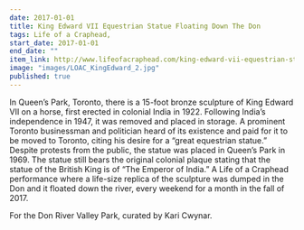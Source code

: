 ```yaml
---
date: 2017-01-01
title: King Edward VII Equestrian Statue Floating Down The Don
tags: Life of a Craphead, 
start_date: 2017-01-01
end_date: ""
item_link: http://www.lifeofacraphead.com/king-edward-vii-equestrian-statue-don-river/
image: "images/LOAC_KingEdward_2.jpg"
published: true
---
```

In Queen’s Park, Toronto, there is a 15-foot bronze sculpture of King Edward VII on a horse, first erected in colonial India in 1922. Following India’s independence in 1947, it was removed and placed in storage. A prominent Toronto businessman and politician heard of its existence and paid for it to be moved to Toronto, citing his desire for a “great equestrian statue.” Despite protests from the public, the statue was placed in Queen’s Park in 1969. The statue still bears the original colonial plaque stating that the statue of the British King is of “The Emperor of India.” A Life of a Craphead performance where a life-size replica of the sculpture was dumped in the Don and it floated down the river, every weekend for a month in the fall of 2017.

For the Don River Valley Park, curated by Kari Cwynar.

